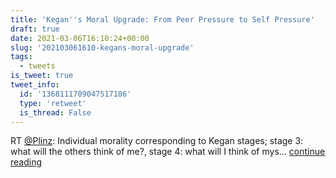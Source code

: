 ```yaml
---
title: 'Kegan''s Moral Upgrade: From Peer Pressure to Self Pressure'
draft: true
date: 2021-03-06T16:10:24+00:00
slug: '202103061610-kegans-moral-upgrade'
tags:
  - tweets
is_tweet: true
tweet_info:
  id: '1368111709047517186'
  type: 'retweet'
  is_thread: False
---
```




RT [@Plinz](https://x.com/Plinz): Individual morality corresponding to Kegan stages; stage 3: what will the others think of me?, stage 4: what will I think of mys… [continue reading](https://x.com/sytelus/status/1368111709047517186)
